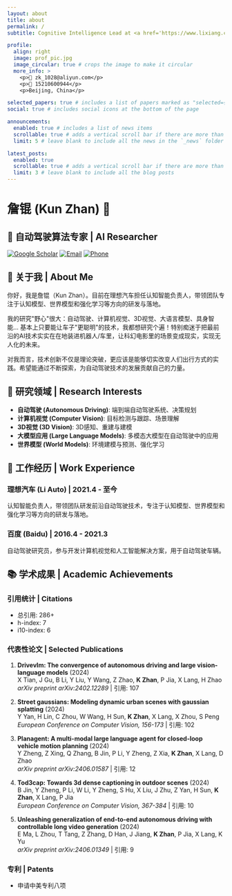 ```yaml
---
layout: about
title: about
permalink: /
subtitle: Cognitive Intelligence Lead at <a href='https://www.lixiang.com/'>Li Auto</a> | Autonomous Driving Expert | AI Researcher

profile:
  align: right
  image: prof_pic.jpg
  image_circular: true # crops the image to make it circular
  more_info: >
    <p>📧 zk_1028@aliyun.com</p>
    <p>📱 15210600944</p>
    <p>Beijing, China</p>

selected_papers: true # includes a list of papers marked as "selected={true}"
social: true # includes social icons at the bottom of the page

announcements:
  enabled: true # includes a list of news items
  scrollable: true # adds a vertical scroll bar if there are more than 3 news items
  limit: 5 # leave blank to include all the news in the `_news` folder

latest_posts:
  enabled: true
  scrollable: true # adds a vertical scroll bar if there are more than 3 new posts items
  limit: 3 # leave blank to include all the blog posts
---
```


# 詹锟 (Kun Zhan) 👋

## 🚀 自动驾驶算法专家 | AI Researcher

[![Google Scholar](https://img.shields.io/badge/Google%20Scholar-4285F4?style=flat&logo=google-scholar&logoColor=white)](https://scholar.google.com/citations?user=1J061HIAAAAJ&hl=en)
[![Email](https://img.shields.io/badge/Email-zk__1028%40aliyun.com-D14836?style=flat&logo=gmail&logoColor=white)](mailto:zk_1028@aliyun.com)
[![Phone](https://img.shields.io/badge/Phone-15210600944-25D366?style=flat&logo=whatsapp&logoColor=white)]()

## 🔭 关于我 | About Me

你好，我是詹锟（Kun Zhan）。目前在理想汽车担任认知智能负责人，带领团队专注于认知模型、世界模型和强化学习等方向的研发与落地。

我的研究"野心"很大：自动驾驶、计算机视觉、3D视觉、大语言模型、具身智能… 基本上只要能让车子"更聪明"的技术，我都想研究个遍！特别痴迷于把最前沿的AI技术实实在在地装进机器人/车里，让科幻电影里的场景变成现实，实现无人化的未来。

对我而言，技术创新不仅是理论突破，更应该是能够切实改变人们出行方式的实践。希望能通过不断探索，为自动驾驶技术的发展贡献自己的力量。

## 🌟 研究领域 | Research Interests

- **自动驾驶 (Autonomous Driving)**: 端到端自动驾驶系统、决策规划
- **计算机视觉 (Computer Vision)**: 目标检测与跟踪、场景理解
- **3D视觉 (3D Vision)**: 3D感知、重建与建模
- **大模型应用 (Large Language Models)**: 多模态大模型在自动驾驶中的应用
- **世界模型 (World Models)**: 环境建模与预测、强化学习

## 💼 工作经历 | Work Experience

### 理想汽车 (Li Auto) | 2021.4 - 至今
认知智能负责人，带领团队研发前沿自动驾驶技术，专注于认知模型、世界模型和强化学习等方向的研发与落地。

### 百度 (Baidu) | 2016.4 - 2021.3
自动驾驶研究员，参与开发计算机视觉和人工智能解决方案，用于自动驾驶车辆。

## 📚 学术成果 | Academic Achievements

### 引用统计 | Citations
- 总引用: 286+
- h-index: 7
- i10-index: 6

### 代表性论文 | Selected Publications

1. **Drivevlm: The convergence of autonomous driving and large vision-language models** (2024)  
   X Tian, J Gu, B Li, Y Liu, Y Wang, Z Zhao, **K Zhan**, P Jia, X Lang, H Zhao  
   *arXiv preprint arXiv:2402.12289* | 引用: 107

2. **Street gaussians: Modeling dynamic urban scenes with gaussian splatting** (2024)  
   Y Yan, H Lin, C Zhou, W Wang, H Sun, **K Zhan**, X Lang, X Zhou, S Peng  
   *European Conference on Computer Vision, 156-173* | 引用: 102

3. **Planagent: A multi-modal large language agent for closed-loop vehicle motion planning** (2024)  
   Y Zheng, Z Xing, Q Zhang, B Jin, P Li, Y Zheng, Z Xia, **K Zhan**, X Lang, D Zhao  
   *arXiv preprint arXiv:2406.01587* | 引用: 12

4. **Tod3cap: Towards 3d dense captioning in outdoor scenes** (2024)  
   B Jin, Y Zheng, P Li, W Li, Y Zheng, S Hu, X Liu, J Zhu, Z Yan, H Sun, **K Zhan**, X Lang, P Jia  
   *European Conference on Computer Vision, 367-384* | 引用: 10

5. **Unleashing generalization of end-to-end autonomous driving with controllable long video generation** (2024)  
   E Ma, L Zhou, T Tang, Z Zhang, D Han, J Jiang, **K Zhan**, P Jia, X Lang, K Yu  
   *arXiv preprint arXiv:2406.01349* | 引用: 9

### 专利 | Patents
- 申请中美专利八项
